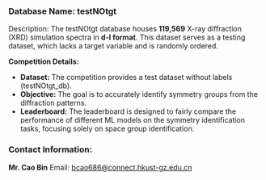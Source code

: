 ### Database Name: testNOtgt
Description: The testNOtgt database houses **119,569** X-ray diffraction (XRD) simulation spectra in **d-I format**. This dataset serves as a testing dataset, which lacks a target variable and is randomly ordered. 

**Competition Details:**
- **Dataset:** The competition provides a test dataset without labels (testNOtgt_db). 
- **Objective:** The goal is to accurately identify symmetry groups from the diffraction patterns.
- **Leaderboard:** The leaderboard is designed to fairly compare the performance of different ML models on the symmetry identification tasks, focusing solely on space group identification.
  

### Contact Information:
**Mr. Cao Bin**
Email: bcao686@connect.hkust-gz.edu.cn

